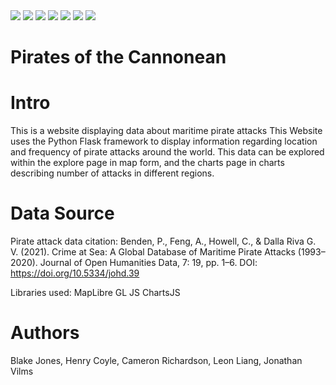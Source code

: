 <img src="https://img.shields.io/badge/Chart%20js-FF6384?style=for-the-badge&logo=chartdotjs&logoColor=white" />
<img src="https://img.shields.io/badge/Flask-000000?style=for-the-badge&logo=flask&logoColor=white" />
<img src="https://img.shields.io/badge/PostgreSQL-316192?style=for-the-badge&logo=postgresql&logoColor=white" />
<img src="https://img.shields.io/badge/HTML5-E34F26?style=for-the-badge&logo=html5&logoColor=white" />
<img src="https://img.shields.io/badge/CSS3-1572B6?style=for-the-badge&logo=css3&logoColor=white" />
<img src="https://img.shields.io/badge/JavaScript-323330?style=for-the-badge&logo=javascript&logoColor=F7DF1E" />
<img src="https://img.shields.io/badge/Python-FFD43B?style=for-the-badge&logo=python&logoColor=blue" />

# Pirates of the Cannonean

# Intro
This is a website displaying data about maritime pirate attacks
This Website uses the Python Flask framework to display information regarding location and frequency of pirate attacks around the world.
This data can be explored within the explore page in map form, and the charts page in charts describing number of attacks in different regions.

# Data Source
Pirate attack data citation:
Benden, P., Feng, A., Howell, C., & Dalla Riva G. V. (2021). Crime at Sea: A Global Database of Maritime Pirate Attacks (1993–2020). Journal of Open Humanities Data, 7: 19, pp. 1–6. DOI: https://doi.org/10.5334/johd.39

Libraries used:
MapLibre GL JS
ChartsJS

# Authors
Blake Jones,
Henry Coyle,
Cameron Richardson,
Leon Liang,
Jonathan Vilms
